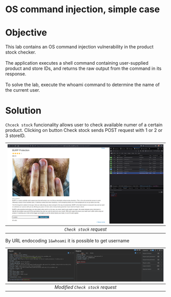 # OS command injection, simple case
# Objective
This lab contains an OS command injection vulnerability in the product stock checker.\
\
The application executes a shell command containing user-supplied product and store IDs, and returns the raw output from the command in its response.\
\
To solve the lab, execute the whoami command to determine the name of the current user.

# Solution
`Chceck stock` funcionality allows user to check available numer of a certain product. Clicking on button Check stock sends POST request with 1 or 2 or 3 storeID.

|![](Images/image.png)|
|:--:| 
| *`Check stock` request* |

By URL endocoding `1&whoami` it is possible to get username

|![](Images/image-1.png)|
|:--:| 
| *Modified `Check stock` request* |